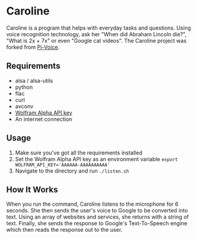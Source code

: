 Caroline
========

Caroline is a program that helps with everyday tasks and questions. Using voice recognition technology, ask her "When did Abraham Lincoln die?", "What is 2x + 7x" or even "Google cat videos". The Caroline project was forked from [Pi-Voice](https://github.com/rob-mccann/Pi-Voice).

Requirements
------------
- alsa / alsa-utils 
- python
- flac
- curl
- avconv
- [Wolfram Alpha API key](http://products.wolframalpha.com/developers/)
- An internet connection

Usage
-----
1. Make sure you've got all the requirements installed
2. Set the Wolfram Alpha API key as an environment variable ```export WOLFRAM_API_KEY='AAAAAA-AAAAAAAAAA'```
3. Navigate to the directory and run ```./listen.sh```

How It Works
------------
When you run the command, Caroline listens to the microphone for 6 seconds. She then sends the user's voice to Google to be converted into text. Using an array of websites and services, she returns with a string of text. Finally, she sends the response to Google's Text-To-Speech engine which then reads the response out to the user.